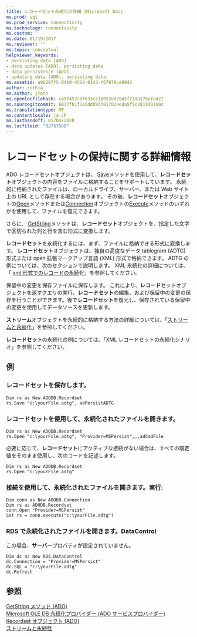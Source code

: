 ```yaml
---
title: レコードセット永続化の詳細 |Microsoft Docs
ms.prod: sql
ms.prod_service: connectivity
ms.technology: connectivity
ms.custom: ''
ms.date: 01/19/2017
ms.reviewer: ''
ms.topic: conceptual
helpviewer_keywords:
- persisting data [ADO]
- data updates [ADO], persisting data
- data persistence [ADO]
- updating data [ADO], persisting data
ms.assetid: a9b287f5-04b0-4514-8143-f67879ca9842
author: rothja
ms.author: jroth
ms.openlocfilehash: c45f457cdf633cc16052ed2945f71da176efe472
ms.sourcegitcommit: 6037fb1f1a5ddd933017029eda5f5c281939100c
ms.translationtype: MT
ms.contentlocale: ja-JP
ms.lasthandoff: 05/04/2020
ms.locfileid: "82757588"
---
```

# <a name="more-about-recordset-persistence"></a>レコードセットの保持に関する詳細情報
ADO レコードセットオブジェクトは、 [Save](../../../ado/reference/ado-api/save-method.md)メソッドを使用して、**レコードセット**オブジェクトの内容をファイルに格納することをサポートしています。 永続的に格納されたファイルは、ローカルドライブ、サーバー、または Web サイト上の URL として存在する場合があります。 その後、**レコードセット**オブジェクトの[Open](../../../ado/reference/ado-api/open-method-ado-recordset.md)メソッドまたは[Connection](../../../ado/reference/ado-api/connection-object-ado.md)オブジェクトの[Execute](../../../ado/reference/ado-api/execute-method-ado-connection.md)メソッドのいずれかを使用して、ファイルを復元できます。  
  
 さらに、 [GetString](../../../ado/reference/ado-api/getstring-method-ado.md)メソッドは、**レコードセット**オブジェクトを、指定した文字で区切られた列と行を含む形式に変換します。  
  
 **レコードセット**を永続化するには、まず、ファイルに格納できる形式に変換します。 **レコードセット**オブジェクトは、独自の高度なデータ tablegram (ADTG) 形式または open 拡張マークアップ言語 (XML) 形式で格納できます。 ADTG の例については、次のセクションで説明します。 XML 永続化の詳細については、「 [xml 形式でのレコードの永続](../../../ado/guide/data/persisting-records-in-xml-format.md)化」を参照してください。  
  
 保留中の変更を保存ファイルに保存します。 これにより、**レコード**セットオブジェクトを返すクエリの実行、**レコードセット**の編集、および保留中の変更の保存を行うことができます。後で**レコードセット**を復元し、保存されている保留中の変更を使用してデータソースを更新します。  
  
 **ストリーム**オブジェクトを永続的に格納する方法の詳細については、「[ストリームと永続](../../../ado/guide/data/streams-and-persistence.md)化」を参照してください。  
  
 **レコードセット**の永続化の例については、「XML レコードセットの永続化シナリオ」を参照してください。  
  
## <a name="example"></a>例  
  
### <a name="save-a-recordset"></a>レコードセットを保存します。  
  
```  
Dim rs as New ADODB.Recordset  
rs.Save "c:\yourFile.adtg", adPersistADTG  
```  
  
### <a name="open-a-persisted-file-with-recordsetopen"></a>レコードセットを使用して、永続化されたファイルを開きます。  
  
```  
Dim rs as New ADODB.Recordset  
rs.Open "c:\yourFile.adtg", "Provider=MSPersist",,,adCmdFile  
```  
  
 必要に応じて、**レコードセット**にアクティブな接続がない場合は、すべての既定値をそのまま使用し、次のコードを記述します。  
  
```  
Dim rs as New ADODB.Recordset  
rs.Open "c:\yourFile.adtg"  
```  
  
### <a name="open-a-persisted-file-with-connectionexecute"></a>接続を使用して、永続化されたファイルを開きます。実行:  
  
```  
Dim conn as New ADODB.Connection  
Dim rs as ADODB.Recordset  
conn.Open "Provider=MSPersist"  
Set rs = conn.execute("c:\yourFile.adtg")  
```  
  
### <a name="open-a-persisted-file-with-rdsdatacontrol"></a>RDS で永続化されたファイルを開きます。DataControl  
 この場合、**サーバー**プロパティが設定されていません。  
  
```  
Dim dc as New RDS.DataControl  
dc.Connection = "Provider=MSPersist"  
dc.SQL = "c:\yourFile.adtg"  
dc.Refresh  
```  
  
## <a name="see-also"></a>参照  
 [GetString メソッド (ADO)](../../../ado/reference/ado-api/getstring-method-ado.md)   
 [Microsoft OLE DB 永続化プロバイダー (ADO サービスプロバイダー)](../../../ado/guide/appendixes/microsoft-ole-db-persistence-provider-ado-service-provider.md)   
 [Recordset オブジェクト (ADO)](../../../ado/reference/ado-api/recordset-object-ado.md)   
 [ストリームと永続性](../../../ado/guide/data/streams-and-persistence.md)
